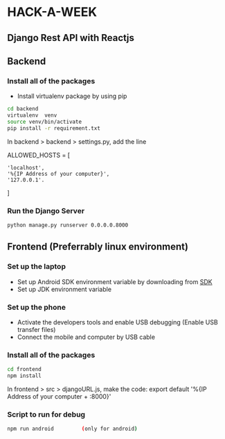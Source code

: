 # HACK-A-WEEK

## Django Rest API with Reactjs

## Backend

### Install all of the packages

- Install virtualenv package by using pip

```sh
cd backend
virtualenv  venv
source venv/bin/activate
pip install -r requirement.txt
```
In backend > backend > settings.py, add the line

ALLOWED_HOSTS = [

    'localhost',
    '%{IP Address of your computer}',
    '127.0.0.1'.
]

### Run the Django Server
```sh
python manage.py runserver 0.0.0.0.8000
```

## Frontend (Preferrably linux environment)

### Set up the laptop
- Set up Android SDK environment variable by downloading from [SDK](https://developer.android.com/studio/index.html#command-tools)
- Set up JDK environment variable

### Set up the phone
- Activate the developers tools and enable USB debugging (Enable USB transfer files)
- Connect the mobile and computer by USB cable

### Install all of the packages
```sh
cd frontend
npm install
```
In frontend > src > djangoURL.js, make the code:
export default '%{IP Address of your computer + :8000}'

### Script to run for debug
```sh  
npm run android         (only for android)
```
